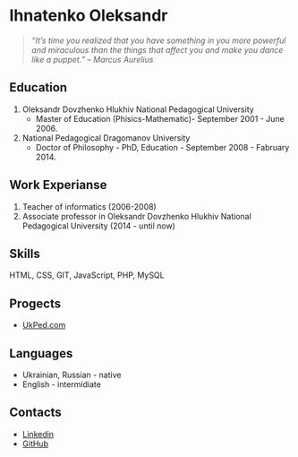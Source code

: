 # Ihnatenko Oleksandr

> *“It’s time you realized that you have something in you more powerful and miraculous than the things that affect you and make you dance like a puppet.” – Marcus Aurelius*

## Education
1. Oleksandr Dovzhenko Hlukhiv National Pedagogical University
   * Master of Education (Phisics-Mathematic)- September 2001 - June 2006.
2. National Pedagogical Dragomanov University
    * Doctor of Philosophy - PhD, Education - September 2008 - Fabruary 2014.
## Work Experianse
1. Teacher of informatics (2006-2008)
2. Associate professor in Oleksandr Dovzhenko Hlukhiv National Pedagogical University (2014 - until now)

## Skills
HTML, CSS, GIT, JavaScript, PHP, MySQL

## Progects
* [UkPed.com](https://ukped.com/)

## Languages
* Ukrainian, Russian - native 
* English - intermidiate

## Contacts
* [Linkedin](https://www.linkedin.com/in/oleksandr-ihnatenko-a537b385/)
* [GitHub](https://github.com/sashagid)